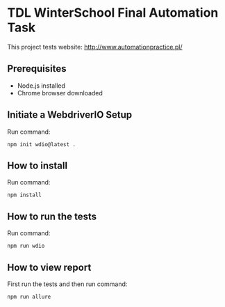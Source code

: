 # TDL WinterSchool Final Automation Task

This project tests website: http://www.automationpractice.pl/

## Prerequisites

* Node.js installed 
* Chrome browser downloaded

## Initiate a WebdriverIO Setup
Run command:
```
npm init wdio@latest .
```

## How to install
Run command:
```
npm install
```

## How to run the tests
Run command:
```
npm run wdio
```

## How to view report
First run the tests and then run command:
```
npm run allure
```